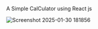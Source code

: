 A Simple CalCulator using React js 

![Screenshot 2025-01-30 181856](https://github.com/user-attachments/assets/b3b45181-18c8-4cb6-96e5-1c1472f71f15)
